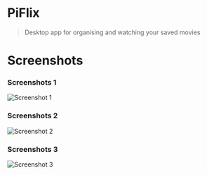 # PiFlix
> Desktop app for organising and watching your saved movies

# Screenshots

### Screenshots 1
![Screenshot 1](https://github.com/qawemlilo/piflix/raw/master/static/screenshot_1.png)


### Screenshots 2
![Screenshot 2](https://github.com/qawemlilo/piflix/raw/master/static/screenshot_2.png)

### Screenshots 3
![Screenshot 3](https://github.com/qawemlilo/piflix/raw/master/static/screenshot_3.png)
